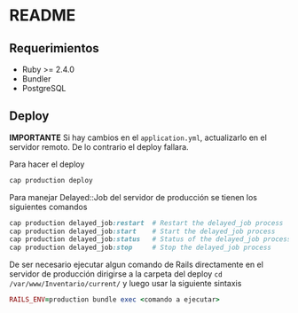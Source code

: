 # README

## Requerimientos
* Ruby >= 2.4.0
* Bundler
* PostgreSQL

## Deploy

**IMPORTANTE** Si hay cambios en el `application.yml`, actualizarlo en el servidor remoto. De lo contrario el deploy fallara.

Para hacer el deploy
```ruby
cap production deploy
```

Para manejar Delayed::Job del servidor de producción se tienen los siguientes comandos
```ruby
cap production delayed_job:restart  # Restart the delayed_job process
cap production delayed_job:start    # Start the delayed_job process
cap production delayed_job:status   # Status of the delayed_job process
cap production delayed_job:stop     # Stop the delayed_job process
```

De ser necesario ejecutar algun comando de Rails directamente en el servidor de producción dirigirse a la carpeta del deploy `cd /var/www/Inventario/current/` y luego usar la siguiente sintaxis
```ruby
RAILS_ENV=production bundle exec <comando a ejecutar>
```
